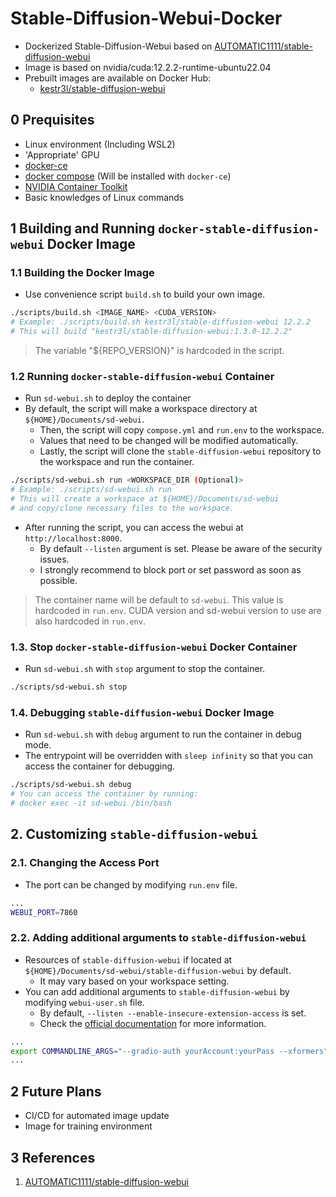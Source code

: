 # Stable-Diffusion-Webui-Docker
- Dockerized Stable-Diffusion-Webui based on [AUTOMATIC1111/stable-diffusion-webui](https://github.com/AUTOMATIC1111/stable-diffusion-webui)
- Image is based on nvidia/cuda:12.2.2-runtime-ubuntu22.04 
- Prebuilt images are available on Docker Hub:
  - [kestr3l/stable-diffusion-webui](https://hub.docker.com/r/kestr3l/stable-diffusion-webui)

## 0 Prequisites

- Linux environment (Including WSL2)
- 'Appropriate' GPU
- [docker-ce](https://docs.docker.com/engine/install/ubuntu/#install-using-the-convenience-script)
- [docker compose](https://docs.docker.com/compose/install/) (Will be installed with `docker-ce`)
- [NVIDIA Container Toolkit](https://docs.nvidia.com/datacenter/cloud-native/container-toolkit/install-guide.html)
- Basic knowledges of Linux commands

## 1 Building and Running `docker-stable-diffusion-webui` Docker Image

### 1.1 Building the Docker Image

- Use convenience script `build.sh` to build your own image.

```bash
./scripts/build.sh <IMAGE_NAME> <CUDA_VERSION>
# Example: ./scripts/build.sh kestr3l/stable-diffusion-webui 12.2.2
# This will build "kestr3l/stable-diffusion-webui:1.3.0-12.2.2"
```

> The variable "${REPO_VERSION}" is hardcoded in the script.

### 1.2 Running `docker-stable-diffusion-webui` Container

- Run `sd-webui.sh` to deploy the container
- By default, the script will make a workspace directory at `${HOME}/Documents/sd-webui`.
    - Then, the script will copy `compose.yml` and `run.env` to the workspace.
    - Values that need to be changed will be modified automatically.
    - Lastly, the script will clone the `stable-diffusion-webui` repository to the workspace and run the container.

```bash
./scripts/sd-webui.sh run <WORKSPACE_DIR (Optional)>
# Example: ./scripts/sd-webui.sh run
# This will create a workspace at ${HOME}/Documents/sd-webui
# and copy/clone necessary files to the workspace.
```

- After running the script, you can access the webui at `http://localhost:8000`.
    - By default `--listen` argument is set. Please be aware of the security issues.
    - I strongly recommend to block port or set password as soon as possible.

> The container name will be default to `sd-webui`. This value is hardcoded in `run.env`. CUDA version and sd-webui version to use are also hardcoded in `run.env`.

### 1.3. Stop `docker-stable-diffusion-webui` Docker Container

- Run `sd-webui.sh` with `stop` argument to stop the container.

```bash
./scripts/sd-webui.sh stop
```

### 1.4. Debugging `stable-diffusion-webui` Docker Image

- Run `sd-webui.sh` with `debug` argument to run the container in debug mode.
- The entrypoint will be overridden with `sleep infinity` so that you can access the container for debugging.

```bash
./scripts/sd-webui.sh debug
# You can access the container by running:
# docker exec -it sd-webui /bin/bash
```

## 2. Customizing `stable-diffusion-webui`

### 2.1. Changing the Access Port

- The port can be changed by modifying `run.env` file.

```bash
...
WEBUI_PORT=7860
```

### 2.2. Adding additional arguments to `stable-diffusion-webui`

- Resources of `stable-diffusion-webui` if located at `${HOME}/Documents/sd-webui/stable-diffusion-webui` by default.
    - It may vary based on your workspace setting.
- You can add additional arguments to `stable-diffusion-webui` by modifying `webui-user.sh` file.
    - By default, `--listen --enable-insecure-extension-access` is set.
    - Check the [official documentation](https://github.com/AUTOMATIC1111/stable-diffusion-webui/wiki/Command-Line-Arguments-and-Settings) for more information.

```bash
...
export COMMANDLINE_ARGS="--gradio-auth yourAccount:yourPass --xformers"
...
```

## 2 Future Plans

- CI/CD for automated image update
- Image for training environment

## 3 References

1. [AUTOMATIC1111/stable-diffusion-webui](https://github.com/AUTOMATIC1111/stable-diffusion-webui)